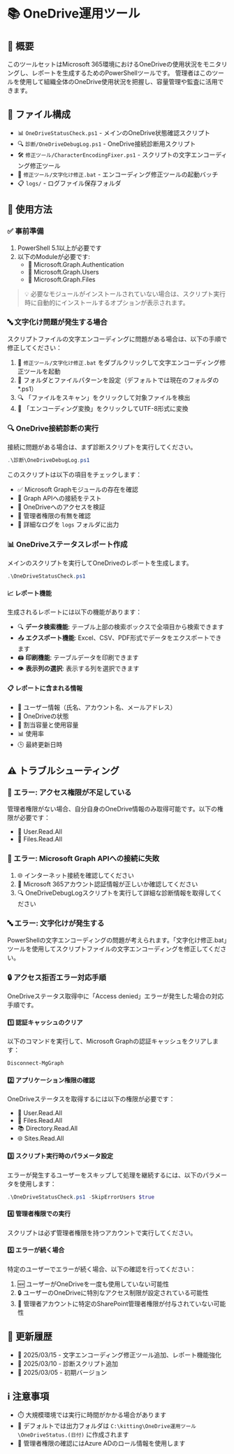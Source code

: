 ﻿# 📚 OneDrive運用ツール

## 🌟 概要
このツールセットはMicrosoft 365環境におけるOneDriveの使用状況をモニタリングし、レポートを生成するためのPowerShellツールです。
管理者はこのツールを使用して組織全体のOneDrive使用状況を把握し、容量管理や監査に活用できます。

## 📁 ファイル構成
- 📊 `OneDriveStatusCheck.ps1` - メインのOneDrive状態確認スクリプト
- 🔍 `診断/OneDriveDebugLog.ps1` - OneDrive接続診断用スクリプト
- 🛠️ `修正ツール/CharacterEncodingFixer.ps1` - スクリプトの文字エンコーディング修正ツール
- 🔧 `修正ツール/文字化け修正.bat` - エンコーディング修正ツールの起動バッチ
- 📋 `logs/` - ログファイル保存フォルダ

## 📝 使用方法

### ✅ 事前準備
1. PowerShell 5.1以上が必要です
2. 以下のModuleが必要です:
   - 🔑 Microsoft.Graph.Authentication
   - 👤 Microsoft.Graph.Users
   - 📂 Microsoft.Graph.Files

> 💡 必要なモジュールがインストールされていない場合は、スクリプト実行時に自動的にインストールするオプションが表示されます。

### 🔤 文字化け問題が発生する場合
スクリプトファイルの文字エンコーディングに問題がある場合は、以下の手順で修正してください：

1. 🔧 `修正ツール/文字化け修正.bat` をダブルクリックして文字エンコーディング修正ツールを起動
2. 📂 フォルダとファイルパターンを設定（デフォルトでは現在のフォルダの *.ps1）
3. 🔍 「ファイルをスキャン」をクリックして対象ファイルを検出
4. 🔄 「エンコーディング変換」をクリックしてUTF-8形式に変換

### 🔍 OneDrive接続診断の実行
接続に問題がある場合は、まず診断スクリプトを実行してください。

```powershell
.\診断\OneDriveDebugLog.ps1
```

このスクリプトは以下の項目をチェックします：
- ✅ Microsoft Graphモジュールの存在を確認
- 🔌 Graph APIへの接続をテスト
- 🔐 OneDriveへのアクセスを検証
- 👑 管理者権限の有無を確認
- 📝 詳細なログを `logs` フォルダに出力

### 📊 OneDriveステータスレポート作成
メインのスクリプトを実行してOneDriveのレポートを生成します。

```powershell
.\OneDriveStatusCheck.ps1
```

#### 📈 レポート機能
生成されるレポートには以下の機能があります：

- 🔍 **データ検索機能**: テーブル上部の検索ボックスで全項目から検索できます
- 📤 **エクスポート機能**: Excel、CSV、PDF形式でデータをエクスポートできます
- 🖨️ **印刷機能**: テーブルデータを印刷できます
- 👁️ **表示列の選択**: 表示する列を選択できます

#### 📋 レポートに含まれる情報
- 👤 ユーザー情報（氏名、アカウント名、メールアドレス）
- 🚦 OneDriveの状態
- 💾 割当容量と使用容量
- 📊 使用率
- 🕒 最終更新日時

## ⚠️ トラブルシューティング

### 🚫 エラー: アクセス権限が不足している
管理者権限がない場合、自分自身のOneDrive情報のみ取得可能です。以下の権限が必要です：
- 👥 User.Read.All
- 📂 Files.Read.All

### 🔌 エラー: Microsoft Graph APIへの接続に失敗
1. 🌐 インターネット接続を確認してください
2. 🔑 Microsoft 365アカウント認証情報が正しいか確認してください
3. 🔍 OneDriveDebugLogスクリプトを実行して詳細な診断情報を取得してください

### 🔤 エラー: 文字化けが発生する
PowerShellの文字エンコーディングの問題が考えられます。「文字化け修正.bat」ツールを使用してスクリプトファイルの文字エンコーディングを修正してください。

### 🔒 アクセス拒否エラー対応手順

OneDriveステータス取得中に「Access denied」エラーが発生した場合の対応手順です。

#### 1️⃣ 認証キャッシュのクリア

以下のコマンドを実行して、Microsoft Graphの認証キャッシュをクリアします：

```powershell
Disconnect-MgGraph
```

#### 2️⃣ アプリケーション権限の確認

OneDriveステータスを取得するには以下の権限が必要です：
- 👥 User.Read.All
- 📂 Files.Read.All
- 📚 Directory.Read.All
- 🌐 Sites.Read.All

#### 3️⃣ スクリプト実行時のパラメータ設定

エラーが発生するユーザーをスキップして処理を継続するには、以下のパラメータを使用します：

```powershell
.\OneDriveStatusCheck.ps1 -SkipErrorUsers $true
```

#### 4️⃣ 管理者権限での実行

スクリプトは必ず管理者権限を持つアカウントで実行してください。

#### 5️⃣ エラーが続く場合

特定のユーザーでエラーが続く場合、以下の確認を行ってください：

1. 🆕 ユーザーがOneDriveを一度も使用していない可能性
2. 🔒 ユーザーのOneDriveに特別なアクセス制限が設定されている可能性
3. 👑 管理者アカウントに特定のSharePoint管理者権限が付与されていない可能性

## 📅 更新履歴
- 📆 2025/03/15 - 文字エンコーディング修正ツール追加、レポート機能強化
- 📆 2025/03/10 - 診断スクリプト追加
- 📆 2025/03/05 - 初期バージョン

## ℹ️ 注意事項
- ⏱️ 大規模環境では実行に時間がかかる場合があります
- 📁 デフォルトでは出力フォルダは `C:\kitting\OneDrive運用ツール\OneDriveStatus.(日付)` に作成されます
- 👑 管理者権限の確認にはAzure ADのロール情報を使用します